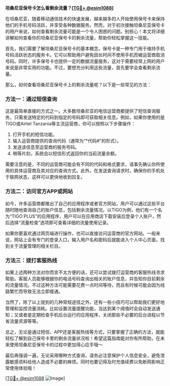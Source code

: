 **坦桑尼亚保号卡怎么看剩余流量？[[TG💪+ @esim1088](https://t.me/s/esim1088)]**

在坦桑尼亚，随着移动通信技术的快速发展，越来越多的人开始使用保号卡来保持他们的手机号码活跃，并享受各种数据服务。然而，对于初次接触坦桑尼亚保号卡的用户来说，如何查看剩余流量可能是一个令人困惑的问题。别担心！本文将详细讲解如何查看你的坦桑尼亚保号卡的剩余流量，帮助你轻松掌握这一技能。

首先，我们需要了解坦桑尼亚保号卡的基本概念。保号卡是一种专门用于维持手机号码活跃状态的服务卡。它可以帮助用户避免因长时间不使用手机而被运营商取消号码。同时，许多保号卡也提供一定的数据流量服务，这对于需要经常上网的用户来说是非常实用的功能。不过，要想充分利用这些流量，首先要学会查看剩余流量。

那么，如何查看坦桑尼亚保号卡上的剩余流量呢？以下是一些常见的方法：

### 方法一：通过短信查询

这是最简单直接的方式之一。大多数坦桑尼亚的电信运营商都提供了短信查询服务，只需发送特定的代码到指定的号码即可获取相关信息。例如，如果你使用的是TIGO或Airtel Tanzania等主流运营商，你可以按照以下步骤操作：

1. 打开手机的短信功能。
2. 输入运营商提供的查询代码（通常为“*代码#”的形式）。
3. 发送该信息至运营商的服务号码。
4. 稍等片刻，系统会以短信形式返回你的当前流量余额。

需要注意的是，不同的运营商可能会有不同的代码和格式要求，请事先确认你所使用的具体运营商及其对应的查询方式。此外，在发送查询请求时，确保你的手机处于联网状态，这样可以更快地收到回复。

### 方法二：访问官方APP或网站

如今，许多运营商都推出了自己的应用程序或者官方网站，用户可以通过这些平台随时随地查询自己的账户信息，包括剩余流量情况。以TIGO为例，他们有一个名为“TIGO PLUS”的应用程序，用户可以在应用商店下载安装后登录个人账户，然后选择“流量检查”选项即可查看详细的流量使用记录。

如果你更喜欢通过网页端进行操作，也可以直接访问运营商的官方网站。一般来说，网站上会有专门的登录入口，输入用户名和密码后就能进入个人中心页面，找到关于流量管理的相关栏目。

### 方法三：拨打客服热线

如果上述两种方法对你而言不太方便的话，还可以尝试拨打运营商的客服热线寻求帮助。客服人员能够根据你的电话号码查询出相关的账户信息，并告知你目前剩余的流量情况。不过这种方法可能需要花费一点时间等待，而且有时候可能会因为线路繁忙而导致无法立即接通。

当然了，除了以上提到的几种常规途径之外，还有一些小技巧可以帮助我们更好地管理和监控流量消耗。比如设置流量提醒功能，当达到某个阈值时会自动发送通知；又或者是定期检查手机后台运行的应用程序，关闭那些不必要的后台进程以节省流量资源等等。

总之，无论是通过短信、APP还是客服热线等方式，只要掌握了正确的方法，就能轻松了解到自己保号卡里的剩余流量状况啦！希望这篇指南能对你有所帮助，在未来使用坦桑尼亚保号卡的过程中更加得心应手哦～

最后再强调一遍，无论采用哪种方式查询，请务必注意保护个人信息安全，避免泄露敏感资料给他人造成不必要的麻烦。同时也要记得及时充值续费以免断网影响正常使用体验哦！

[[TG💪+ @esim1088](https://t.me/s/esim1088) ![Image](https://i.postimg.cc/4NQfJmqS/Snipaste-2025-05-13-00-14-12.png)]